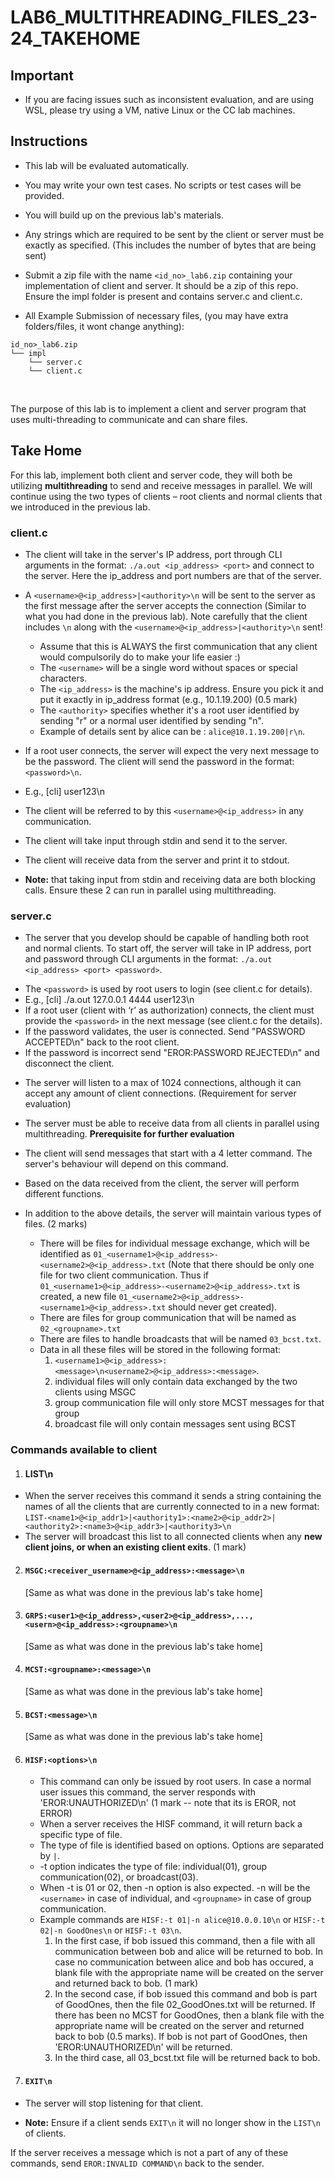# LAB6_MULTITHREADING_FILES_23-24_TAKEHOME
## Important
- If you are facing issues such as inconsistent evaluation, and are using WSL, please try using a VM, native Linux or the CC lab machines.
## **Instructions**

- This lab will be evaluated automatically.

- You may write your own test cases. No scripts or test cases will be provided.

- You will build up on the previous lab's materials.

- Any strings which are required to be sent by the client or server must be exactly as specified. (This includes the number of bytes that are being sent)

- Submit a zip file with the name `<id_no>_lab6.zip` containing your  implementation of client and server. It should be a zip of this repo. Ensure the impl folder is present and contains server.c and client.c.
  


- All 
Example Submission of necessary files, (you may have extra folders/files, it wont change anything):
```
id_no>_lab6.zip
└── impl
    └── server.c
    └── client.c

```


<br>

The purpose of this lab is to implement a client and server program that
uses multi-threading to communicate and can share files.

## **Take Home**

For this lab, implement both client and server code, they will both be utilizing **multithreading** to send and receive messages in parallel. 
We will continue using the two types of clients – root clients and normal clients that we introduced in the previous lab.

### **client.c**

- The client will take in the server's IP address, port through CLI arguments in the format: `./a.out <ip_address> <port>` and connect to the server. Here the ip_address and port numbers are that of the server. 

- A `<username>@<ip_address>|<authority>\n` will be sent to the server as the first message after the server accepts the connection (Similar to what you had done in the previous lab). Note carefully that the client  includes `\n` along with the `<username>@<ip_address>|<authority>\n` sent!
  * Assume that this is ALWAYS the first communication that any client would compulsorily do to make your life easier :)
  * The `<username>` will be a single word without spaces or special characters.
  * The `<ip_address>` is the machine's ip address. Ensure you pick it and put it exactly in ip_address format (e.g., 10.1.19.200) (0.5 mark)
  * The `<authority>` specifies whether it's a root user identified by sending "r" or a normal user identified by sending "n".
  * Example of details sent by alice can be : `alice@10.1.19.200|r\n`. 

- If a root user connects, the server will expect the very next message to be the password. The client will send the password in the format: `<password>\n`.
* E.g., [cli] user123\n

- The client will be referred to by this `<username>@<ip_address>` in any communication.

- The client will take input through stdin and send it to the server.

- The client will receive data from the server and print it to stdout.

- **Note:** that taking input from stdin and receiving data are both
  blocking calls. Ensure these 2 can run in parallel using
  multithreading.

### **server.c**


- The server that you develop should be capable of handling both root and normal clients. To start off,  the server will take in IP address, port and password through CLI arguments in the format: `./a.out <ip_address> <port> <password>`.
* The `<password>` is used by root users to login (see client.c for details).
* E.g., [cli] ./a.out 127.0.0.1 4444 user123\n
* If a root user (client with ‘r’ as authorization) connects, the client must provide the `<password>` in the next message (see client.c for the details).
* If the password validates, the user is connected. Send "PASSWORD ACCEPTED\n" back to the root client.
* If the password is incorrect send "EROR:PASSWORD REJECTED\n" and disconnect the client.

- The server will listen to a max of 1024 connections, although it can accept any amount of
  client connections. (Requirement for server evaluation)

- The server must be able to receive data from all clients in parallel
  using multithreading. **Prerequisite for further evaluation**

- The client will send messages that start with a 4 letter command. The server's behaviour will depend on this command.

- Based on the data received from the client, the server will perform
  different functions.

- In addition to the above details, the server will maintain various types of files. (2 marks)
  * There will be files for individual message exchange, which will be identified as `01_<username1>@<ip_address>-<username2>@<ip_address>.txt` (Note that there should be only one file for two client communication. Thus if `01_<username1>@<ip_address>-<username2>@<ip_address>.txt` is created, a new file `01_<username2>@<ip_address>-<username1>@<ip_address>.txt` should never get created).
  * There are files for group communication that will be named as `02_<groupname>.txt`
  * There are files to handle broadcasts that will be named `03_bcst.txt`.
  * Data in all these files will be stored in the following format:
    1.  `<username1>@<ip_address>:<message>\n<username2>@<ip_address>:<message>`.
    2.  individual files will only contain data exchanged by the two clients using MSGC
    3.  group communication file will only store MCST messages for that group
    4.  broadcast file will only contain messages sent using BCST


### **Commands available to client**
1. #### **LIST\n**
  * When the server receives this command it sends a string containing the names of all the clients that are currently connected to in a new format: `LIST-<name1>@<ip_addr1>|<authority1>:<name2>@<ip_addr2>|<authority2>:<name3>@<ip_addr3>|<authority3>\n` 
  * The server will broadcast this list to all connected clients when any **new client joins, or when an existing client exits**. (1 mark)

2. #### **`MSGC:<receiver_username>@<ip_address>:<message>\n`**
   [Same as what was done in the previous lab's take home]

3. #### **`GRPS:<user1>@<ip_address>,<user2>@<ip_address>,...,<usern>@<ip_address>:<groupname>\n`**
   [Same as what was done in the previous lab's take home]

4. #### **`MCST:<groupname>:<message>\n`**
   [Same as what was done in the previous lab's take home]

5. #### **`BCST:<message>\n`**
   [Same as what was done in the previous lab's take home]

6. #### **`HISF:<options>\n`**
   * This command can only be issued by root users. In case a normal user issues this command, the server responds with 'EROR:UNAUTHORIZED\n' (1 mark -- note that its is EROR, not ERROR)
   * When a server receives the HISF command, it will return back a specific type of file.
   * The type of file is identified based on options. Options are separated by `|`.
   * -t option indicates the type of file: individual(01), group communication(02), or broadcast(03).
   * When -t is 01 or 02, then -n option is also expected. -n will be the `<username>` in case of individual, and `<groupname>` in case of group communication.
   * Example commands are `HISF:-t 01|-n alice@10.0.0.10\n` or `HISF:-t 02|-n GoodOnes\n` or `HISF:-t 03\n`.
     1. In the first case, if bob issued this command, then a file with all communication between bob and alice will be returned to bob. In case no communication between alice and bob has occured, a blank file with the appropriate name will be created on the server and returned back to bob. (1 mark)
     2. In the second case, if bob issued this command and bob is part of GoodOnes, then the file 02_GoodOnes.txt will be returned. If there has been no MCST for GoodOnes, then a blank file with the appropriate name will be created on the server and returned back to bob (0.5 marks). If bob is not part of GoodOnes, then 'EROR:UNAUTHORIZED\n' will be returned.
     3. In the third case, all 03_bcst.txt file will be returned back to bob.
    
7.  #### **`EXIT\n`**
   - The server will stop listening for that client.

- **Note:** Ensure if a client sends `EXIT\n` it will no longer show in the
  `LIST\n` of clients.

If the server receives a message which is not a part of any of these
commands, send `EROR:INVALID COMMAND\n` back to the sender.
